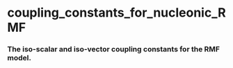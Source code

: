 # coupling_constants_for_nucleonic_RMF
### The iso-scalar and iso-vector coupling constants for the RMF model. 


